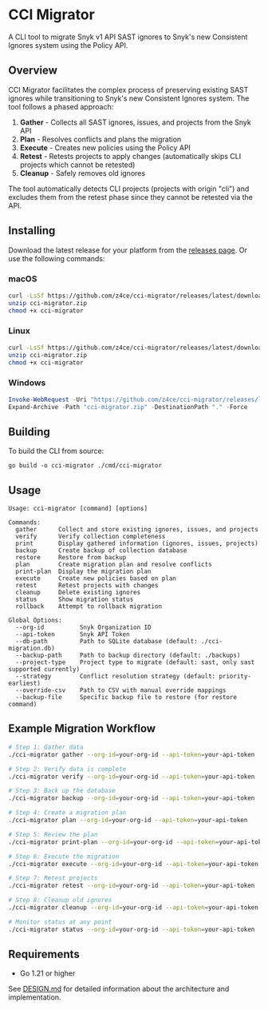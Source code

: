 # CCI Migrator

A CLI tool to migrate Snyk v1 API SAST ignores to Snyk's new Consistent Ignores system using the Policy API.

## Overview

CCI Migrator facilitates the complex process of preserving existing SAST ignores while transitioning to Snyk's new Consistent Ignores system. The tool follows a phased approach:

1. **Gather** - Collects all SAST ignores, issues, and projects from the Snyk API
2. **Plan** - Resolves conflicts and plans the migration
3. **Execute** - Creates new policies using the Policy API
4. **Retest** - Retests projects to apply changes (automatically skips CLI projects which cannot be retested)
5. **Cleanup** - Safely removes old ignores

The tool automatically detects CLI projects (projects with origin "cli") and excludes them from the retest phase since they cannot be retested via the API.

## Installing
Download the latest release for your platform from the [releases page](https://github.com/z4ce/cci-migrator/releases/latest). Or use the following commands:

### macOS

```bash
curl -LsSf https://github.com/z4ce/cci-migrator/releases/latest/download/cci-migrator_Darwin_x86_64.zip -o cci-migrator.zip
unzip cci-migrator.zip
chmod +x cci-migrator
```

### Linux

```bash
curl -LsSf https://github.com/z4ce/cci-migrator/releases/latest/download/cci-migrator_Linux_x86_64.zip -o cci-migrator.zip
unzip cci-migrator.zip
chmod +x cci-migrator
```

### Windows

```powershell
Invoke-WebRequest -Uri "https://github.com/z4ce/cci-migrator/releases/latest/download/cci-migrator_Windows_x86_64.zip" -OutFile "cci-migrator.zip"
Expand-Archive -Path "cci-migrator.zip" -DestinationPath "." -Force
```

## Building

To build the CLI from source:

```
go build -o cci-migrator ./cmd/cci-migrator
```

## Usage

```
Usage: cci-migrator [command] [options]

Commands:
  gather      Collect and store existing ignores, issues, and projects
  verify      Verify collection completeness
  print       Display gathered information (ignores, issues, projects)
  backup      Create backup of collection database
  restore     Restore from backup
  plan        Create migration plan and resolve conflicts
  print-plan  Display the migration plan
  execute     Create new policies based on plan
  retest      Retest projects with changes
  cleanup     Delete existing ignores
  status      Show migration status
  rollback    Attempt to rollback migration

Global Options:
  --org-id          Snyk Organization ID
  --api-token       Snyk API Token
  --db-path         Path to SQLite database (default: ./cci-migration.db)
  --backup-path     Path to backup directory (default: ./backups)
  --project-type    Project type to migrate (default: sast, only sast supported currently)
  --strategy        Conflict resolution strategy (default: priority-earliest)
  --override-csv    Path to CSV with manual override mappings
  --backup-file     Specific backup file to restore (for restore command)
```

## Example Migration Workflow

```bash
# Step 1: Gather data
./cci-migrator gather --org-id=your-org-id --api-token=your-api-token

# Step 2: Verify data is complete
./cci-migrator verify --org-id=your-org-id --api-token=your-api-token

# Step 3: Back up the database
./cci-migrator backup --org-id=your-org-id --api-token=your-api-token

# Step 4: Create a migration plan
./cci-migrator plan --org-id=your-org-id --api-token=your-api-token

# Step 5: Review the plan
./cci-migrator print-plan --org-id=your-org-id --api-token=your-api-token

# Step 6: Execute the migration
./cci-migrator execute --org-id=your-org-id --api-token=your-api-token

# Step 7: Retest projects
./cci-migrator retest --org-id=your-org-id --api-token=your-api-token

# Step 8: Cleanup old ignores
./cci-migrator cleanup --org-id=your-org-id --api-token=your-api-token

# Monitor status at any point
./cci-migrator status --org-id=your-org-id --api-token=your-api-token
```

## Requirements

- Go 1.21 or higher

See [DESIGN.md](DESIGN.md) for detailed information about the architecture and implementation. 